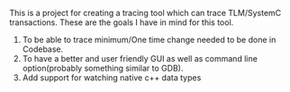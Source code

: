 This is a project for creating a tracing tool which can trace TLM/SystemC transactions.
These are the goals I have in mind for this tool.
1. To be able to trace minimum/One time change needed to be done in Codebase.
2. To have a better and user friendly GUI as well as command line option(probably something similar to GDB).
3. Add support for watching native c++ data types 
   
